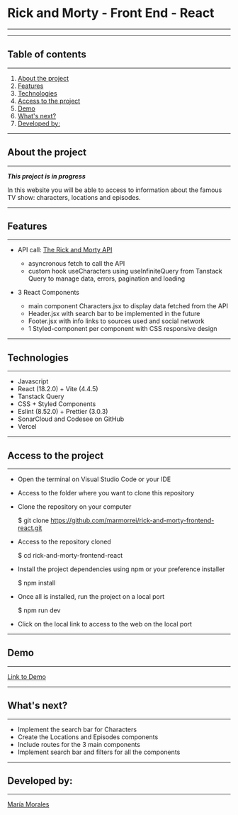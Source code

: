 # Rick and Morty - Front End - React

---

---

## Table of contents

---

1. [About the project](#about-the-project)
2. [Features](#features)
3. [Technologies](#technologies)
4. [Access to the project](#access-to-the-project)
5. [Demo](#demo)
6. [What's next?](#whats-next)
7. [Developed by:](#developed-by)

---

## About the project

---

**_This project is in progress_**

In this website you will be able to access to information about the famous TV show: characters, locations and episodes.

---

## Features

---

- API call: [The Rick and Morty API](https://rickandmortyapi.com/documentation)
  - asyncronous fetch to call the API
  - custom hook useCharacters using useInfiniteQuery from Tanstack Query to manage data, errors, pagination and loading
    
- 3 React Components
  - main component Characters.jsx to display data fetched from the API
  - Header.jsx with search bar to be implemented in the future
  - Footer.jsx with info links to sources used and social network
  - 1 Styled-component per component with CSS responsive design

---

## Technologies

---

- Javascript
- React (18.2.0) + Vite (4.4.5)
- Tanstack Query
- CSS + Styled Components
- Eslint (8.52.0) + Prettier (3.0.3)
- SonarCloud and Codesee on GitHub
- Vercel

---

## Access to the project

---

- Open the terminal on Visual Studio Code or your IDE
  
- Access to the folder where you want to clone this repository
  
- Clone the repository on your computer

  $ git clone https://github.com/marmorrei/rick-and-morty-frontend-react.git

- Access to the repository cloned

  $ cd rick-and-morty-frontend-react

- Install the project dependencies using npm or your preference installer

  $ npm install

- Once all is installed, run the project on a local port

  $ npm run dev

- Click on the local link to access to the web on the local port

---

## Demo

---

[Link to Demo](https://rickandmorty-j2d.vercel.app/)

---

## What's next?

---

- Implement the search bar for Characters
- Create the Locations and Episodes components
- Include routes for the 3 main components
- Implement search bar and filters for all the components

---

## Developed by:

---

[María Morales](https://www.linkedin.com/in/maria-morales-reina/)
